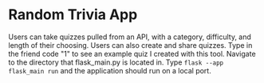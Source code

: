 # Random Trivia App
Users can take quizzes pulled from an API, with a category, difficulty, and length of their choosing. Users can also create and share quizzes. Type in the friend code "1" to see an example quiz I created with this tool. Navigate to the directory that flask_main.py is located in. Type `flask --app flask_main run` and the application should run on a local port.

